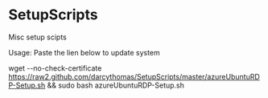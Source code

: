 SetupScripts
============

Misc setup scipts



Usage:
Paste the lien below to update system

wget --no-check-certificate https://raw2.github.com/darcythomas/SetupScripts/master/azureUbuntuRDP-Setup.sh && sudo bash azureUbuntuRDP-Setup.sh
